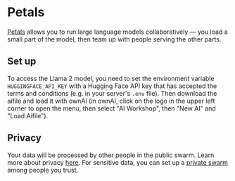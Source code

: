 # Petals

[Petals](https://petals.dev/) allows you to run large language models collaboratively — you load a small part of the model, then team up with people serving the other parts.

## Set up

To access the Llama 2 model, you need to set the environment variable `HUGGINGFACE_API_KEY` with a Hugging Face API key that has accepted the terms and conditions (e.g. in your server's `.env` file).
Then download the aifile and load it with ownAI (in ownAI, click on the logo in the upper left corner to open the menu, then select "AI Workshop", then "New AI" and "Load Aifile").

## Privacy

Your data will be processed by other people in the public swarm. Learn more about privacy [here](https://github.com/bigscience-workshop/petals/wiki/Security,-privacy,-and-AI-safety). For sensitive data, you can set up a [private swarm](https://github.com/bigscience-workshop/petals/wiki/Launch-your-own-swarm) among people you trust.
